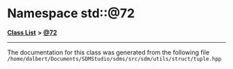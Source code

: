 
<NavBar active_item_id="2"/>

# Namespace std::@72


[**Class List**](annotated.md) **>** [**@72**](namespacestd_1_1_0D72.md)





























------------------------------
The documentation for this class was generated from the following file `/home/dalbert/Documents/SDMStudio/sdms/src/sdm/utils/struct/tuple.hpp`